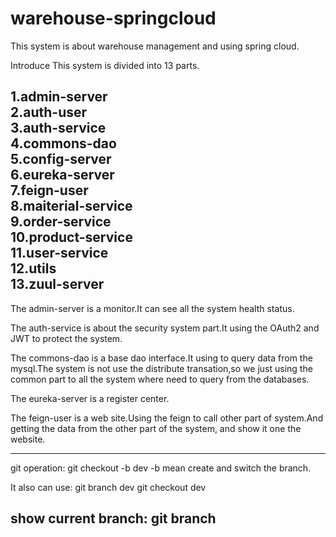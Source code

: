 # warehouse-springcloud
This system is about warehouse management and using spring cloud.

Introduce
This system is divided into 13 parts.

**1.admin-server**  
**2.auth-user**  
**3.auth-service**  
**4.commons-dao**  
**5.config-server**  
**6.eureka-server**  
**7.feign-user**  
**8.maiterial-service**  
**9.order-service**  
**10.product-service**  
**11.user-service**  
**12.utils**  
**13.zuul-server**  
-------

The admin-server is a monitor.It can see all the system health status.

The auth-service is about the security system part.It using the OAuth2 and JWT to protect the system.

The commons-dao is a base dao interface.It using to query data from the mysql.The system is not use the distribute transation,so we just using the common part to all the system where need to query from the databases.

The eureka-server is a register center.

The feign-user is a web site.Using the feign to call other part of system.And getting the data from the other part of the system, and show it one the website.








-----
git operation:
git checkout -b dev
-b mean create and switch the branch.

It also can use:
git branch dev
git checkout dev

show current branch:
git branch
-----